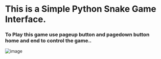 # This is a Simple Python Snake Game Interface.
### To Play this game use pageup button and pagedown button home and end to control the game..
![image](https://github.com/user-attachments/assets/a5e7f99a-d72d-426b-9314-d7d220ac5216)
